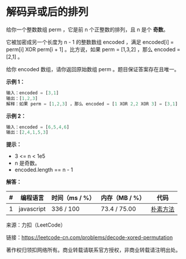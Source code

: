 # 解码异或后的排列

给你一个整数数组 perm ，它是前 n 个正整数的排列，且 n 是个 **奇数**。

它被加密成另一个长度为 n - 1 的整数数组 encoded ，满足 encoded[i] = perm[i] XOR perm[i + 1] 。比方说，如果 perm = [1,3,2] ，那么 encoded = [2,1] 。

给你 encoded 数组，请你返回原始数组 perm 。题目保证答案存在且唯一。

**示例 1：**

``` javascript
输入：encoded = [3,1]
输出：[1,2,3]
解释：如果 perm = [1,2,3] ，那么 encoded = [1 XOR 2,2 XOR 3] = [3,1]
```

**示例 2：**

``` javascript
输入：encoded = [6,5,4,6]
输出：[2,4,1,5,3]
```

**提示：**

- 3 <= n < 1e5
- n 是奇数。
- encoded.length == n - 1

**解答：**

**#**|**编程语言**|**时间（ms / %）**|**内存（MB / %）**|**代码**
--|--|--|--|--
1|javascript|336 / 100|73.4 / 75.00|[朴素方法](./javascript/ac_v1.js)

来源：力扣（LeetCode）

链接：https://leetcode-cn.com/problems/decode-xored-permutation

著作权归领扣网络所有。商业转载请联系官方授权，非商业转载请注明出处。
